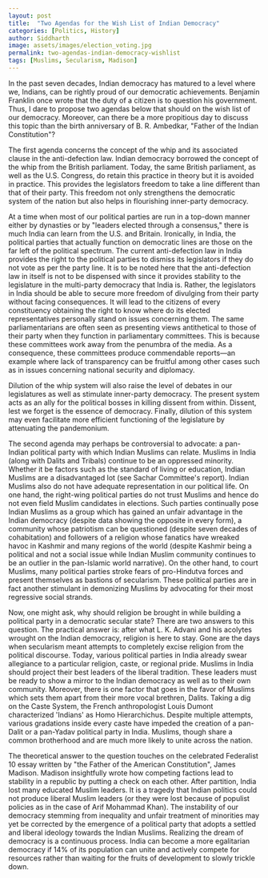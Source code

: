 ```yaml
---
layout: post
title:  "Two Agendas for the Wish List of Indian Democracy"
categories: [Politics, History]
author: Siddharth
image: assets/images/election_voting.jpg
permalink: two-agendas-indian-democracy-wishlist
tags: [Muslims, Secularism, Madison]
---
```

In the past seven decades, Indian democracy has matured to a level where we, Indians, can be rightly proud of our democratic achievements. Benjamin Franklin once wrote that the duty of a citizen is to question his government. Thus, I dare to propose two agendas below that should on the wish list of our democracy. Moreover, can there be a more propitious day to discuss this topic than the birth anniversary of B. R. Ambedkar, "Father of the Indian Constitution"?

The first agenda concerns the concept of the whip and its associated clause in the anti-defection law. Indian democracy borrowed the concept of the whip from the British parliament. Today, the same British parliament, as well as the U.S. Congress, do retain this practice in theory but it is avoided in practice. This provides the legislators freedom to take a line different than that of their party. This freedom not only strengthens the democratic system of the nation but also helps in flourishing inner-party democracy.

At a time when most of our political parties are run in a top-down manner either by dynasties or by "leaders elected through a consensus," there is much India can learn from the U.S. and Britain. Ironically, in India, the political parties that actually function on democratic lines are those on the far left of the political spectrum. The current anti-defection law in India provides the right to the political parties to dismiss its legislators if they do not vote as per the party line. It is to be noted here that the anti-defection law in itself is not to be dispensed with since it provides stability to the legislature in the multi-party democracy that India is. Rather, the legislators in India should be able to secure more freedom of divulging from their party without facing consequences. It will lead to the citizens of every constituency obtaining the right to know where do its elected representatives personally stand on issues concerning them. The same parliamentarians are often seen as presenting views antithetical to those of their party when they function in parliamentary committees. This is because these committees work away from the penumbra of the media. As a consequence, these committees produce commendable reports—an example where lack of transparency can be fruitful among other cases such as in issues concerning national security and diplomacy.

Dilution of the whip system will also raise the level of debates in our legislatures as well as stimulate inner-party democracy. The present system acts as an ally for the political bosses in killing dissent from within. Dissent, lest we forget is the essence of democracy. Finally, dilution of this system may even facilitate more efficient functioning of the legislature by attenuating the pandemonium.

The second agenda may perhaps be controversial to advocate: a pan-Indian political party with which Indian Muslims can relate. Muslims in India (along with Dalits and Tribals) continue to be an oppressed minority. Whether it be factors such as the standard of living or education, Indian Muslims are a disadvantaged lot (see Sachar Committee's report). Indian Muslims also do not have adequate representation in our political life. On one hand, the right-wing political parties do not trust Muslims and hence do not even field Muslim candidates in elections. Such parties continually pose Indian Muslims as a group which has gained an unfair advantage in the Indian democracy (despite data showing the opposite in every form), a community whose patriotism can be questioned (despite seven decades of cohabitation) and followers of a religion whose fanatics have wreaked havoc in Kashmir and many regions of the world (despite Kashmir being a political and not a social issue while Indian Muslim community continues to be an outlier in the pan-Islamic world narrative). On the other hand, to court Muslims, many political parties stroke fears of pro-Hindutva forces and present themselves as bastions of secularism. These political parties are in fact another stimulant in demonizing Muslims by advocating for their most regressive social strands.

Now, one might ask, why should religion be brought in while building a political party in a democratic secular state? There are two answers to this question. The practical answer is: after what L. K. Advani and his acolytes wrought on the Indian democracy, religion is here to stay. Gone are the days when secularism meant attempts to completely excise religion from the political discourse. Today, various political parties in India already swear allegiance to a particular religion, caste, or regional pride. Muslims in India should project their best leaders of the liberal tradition. These leaders must be ready to show a mirror to the Indian democracy as well as to their own community. Moreover, there is one factor that goes in the favor of Muslims which sets them apart from their more vocal brethren, Dalits. Taking a dig on the Caste System, the French anthropologist Louis Dumont characterized 'Indians' as Homo Hierarchichus. Despite multiple attempts, various gradations inside every caste have impeded the creation of a pan-Dalit or a pan-Yadav political party in India. Muslims, though share a common brotherhood and are much more likely to unite across the nation.

The theoretical answer to the question touches on the celebrated Federalist 10 essay written by "the Father of the American Constitution", James Madison. Madison insightfully wrote how competing factions lead to stability in a republic by putting a check on each other. After partition, India lost many educated Muslim leaders. It is a tragedy that Indian politics could not produce liberal Muslim leaders (or they were lost because of populist policies as in the case of Arif Mohammad Khan). The instability of our democracy stemming from inequality and unfair treatment of minorities may yet be corrected by the emergence of a political party that adopts a settled and liberal ideology towards the Indian Muslims. Realizing the dream of democracy is a continuous process. India can become a more egalitarian democracy if 14% of its population can unite and actively compete for resources rather than waiting for the fruits of development to slowly trickle down.